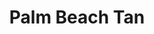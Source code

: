 ---
title: "Palm Beach Tan"
url: /portland/palm-beach-tan-southeast-woodstock-boulevard/
shop: beauty
---